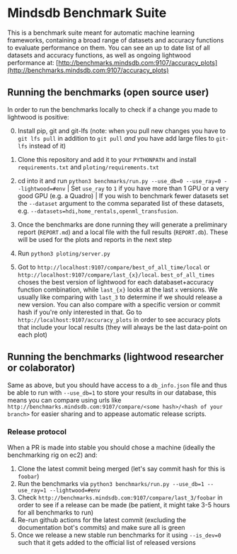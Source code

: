 # Mindsdb Benchmark Suite

This is a benchmark suite meant for automatic machine learning frameworks, containing a broad range of datasets and accuracy functions to evaluate performance on them. You can see an up to date list of all datasets and accuracy functions, as well as ongoing lightwood performance at: [http://benchmarks.mindsdb.com:9107/accuracy_plots](http://benchmarks.mindsdb.com:9107/accuracy_plots)

## Running the benchmarks (open source user)

In order to run the benchmarks locally to check if a change you made to lightwood is positive:

0. Install pip, git and git-lfs (note: when you pull new changes you have to `git lfs pull` in addition to `git pull` *and* you have add large files to `git-lfs` instead of it)

1. Clone this repository and add it to your `PYTHONPATH` and install `requirements.txt` and `ploting/requirements.txt`

2. cd into it and run `python3 benchmarks/run.py --use_db=0 --use_ray=0 --lightwood=#env` | Set `use_ray` to `1` if you have more than 1 GPU or a very good GPU (e.g. a Quadro) | If you wish to benchmark fewer datasets set the `--dataset` argument to the comma separated list of these datasets, e.g. `--datasets=hdi,home_rentals,openml_transfusion`.

3. Once the benchmarks are done running they will generate a preliminary report (`REPORT.md`) and a local file with the full results (`REPORT.db`). These will be used for the plots and reports in the next step

4. Run `python3 ploting/server.py`

5. Got to `http://localhost:9107/compare/best_of_all_time/local` or `http://localhost:9107/compare/last_{x}/local`. `best_of_all_times` choses the best version of lightwood for each databaset+accuracy function combination, while `last_{x}` looks at the last `x` versions. We usually like comparing with `last_3` to determine if we should release a new version. You can also compare with a specific version or commit hash if you're only interested in that. Go to `http://localhost:9107/accuracy_plots` in order to see accuracy plots that include your local results (they will always be the last data-point on each plot)

## Running the benchmarks (lightwood researcher or colaborator)

Same as above, but you should have access to a `db_info.json` file and thus be able to run with `--use_db=1` to store your results in our database, this means you can compare using urls like `http://benchmarks.mindsdb.com:9107/compare/<some hash>/<hash of your branch>` for easier sharing and to appease automatic release scripts.

### Release protocol

When a PR is made into stable you should chose a machine (ideally the benchmarking rig on ec2) and:
1. Clone the latest commit being merged (let's say commit hash for this is `foobar`)
2. Run the benchmarks via `python3 benchmarks/run.py --use_db=1 --use_ray=1 --lightwood=#env`
3. Check `http://benchmarks.mindsdb.com:9107/compare/last_3/foobar` in order to see if a release can be made (be patient, it might take 3-5 hours for all benchmarks to run)
4. Re-run github actions for the latest commit (excluding the documentation bot's commits) and make sure all is green
5. Once we release a new stable run benchmarks for it using `--is_dev=0` such that it gets added to the official list of released versions